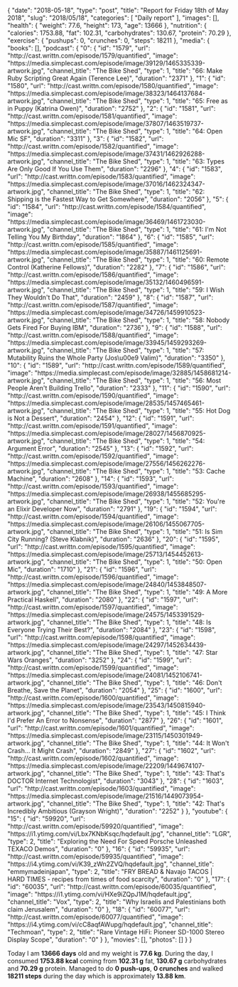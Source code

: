 {
    "date": "2018-05-18",
    "type": "post",
    "title": "Report for Friday 18th of May 2018",
    "slug": "2018\/05\/18",
    "categories": [
        "Daily report"
    ],
    "images": [],
    "health": {
        "weight": 77.6,
        "height": 173,
        "age": 13666
    },
    "nutrition": {
        "calories": 1753.88,
        "fat": 102.31,
        "carbohydrates": 130.67,
        "protein": 70.29
    },
    "exercise": {
        "pushups": 0,
        "crunches": 0,
        "steps": 18211
    },
    "media": {
        "books": [],
        "podcast": {
            "0": {
                "id": "1579",
                "url": "http:\/\/cast.writtn.com\/episode\/1579\/quantified",
                "image": "https:\/\/media.simplecast.com\/episode\/image\/39129\/1465335339-artwork.jpg",
                "channel_title": "The Bike Shed",
                "type": 1,
                "title": "66: Make Ruby Scripting Great Again (Terence Lee)",
                "duration": "2371"
            },
            "1": {
                "id": "1580",
                "url": "http:\/\/cast.writtn.com\/episode\/1580\/quantified",
                "image": "https:\/\/media.simplecast.com\/episode\/image\/38323\/1464137684-artwork.jpg",
                "channel_title": "The Bike Shed",
                "type": 1,
                "title": "65: Free as in Puppy (Katrina Owen)",
                "duration": "2752"
            },
            "2": {
                "id": "1581",
                "url": "http:\/\/cast.writtn.com\/episode\/1581\/quantified",
                "image": "https:\/\/media.simplecast.com\/episode\/image\/37807\/1463519737-artwork.jpg",
                "channel_title": "The Bike Shed",
                "type": 1,
                "title": "64: Open Mic SF",
                "duration": "3311"
            },
            "3": {
                "id": "1582",
                "url": "http:\/\/cast.writtn.com\/episode\/1582\/quantified",
                "image": "https:\/\/media.simplecast.com\/episode\/image\/37431\/1462926288-artwork.jpg",
                "channel_title": "The Bike Shed",
                "type": 1,
                "title": "63: Types Are Only Good If You Use Them",
                "duration": "2296"
            },
            "4": {
                "id": "1583",
                "url": "http:\/\/cast.writtn.com\/episode\/1583\/quantified",
                "image": "https:\/\/media.simplecast.com\/episode\/image\/37016\/1462324347-artwork.jpg",
                "channel_title": "The Bike Shed",
                "type": 1,
                "title": "62: Shipping is the Fastest Way to Get Somewhere",
                "duration": "2056"
            },
            "5": {
                "id": "1584",
                "url": "http:\/\/cast.writtn.com\/episode\/1584\/quantified",
                "image": "https:\/\/media.simplecast.com\/episode\/image\/36469\/1461723030-artwork.jpg",
                "channel_title": "The Bike Shed",
                "type": 1,
                "title": "61: I'm Not Telling You My Birthday",
                "duration": "1864"
            },
            "6": {
                "id": "1585",
                "url": "http:\/\/cast.writtn.com\/episode\/1585\/quantified",
                "image": "https:\/\/media.simplecast.com\/episode\/image\/35887\/1461125691-artwork.jpg",
                "channel_title": "The Bike Shed",
                "type": 1,
                "title": "60: Remote Control (Katherine Fellows)",
                "duration": "2282"
            },
            "7": {
                "id": "1586",
                "url": "http:\/\/cast.writtn.com\/episode\/1586\/quantified",
                "image": "https:\/\/media.simplecast.com\/episode\/image\/35132\/1460496591-artwork.jpg",
                "channel_title": "The Bike Shed",
                "type": 1,
                "title": "59: I Wish They Wouldn't Do That",
                "duration": "2459"
            },
            "8": {
                "id": "1587",
                "url": "http:\/\/cast.writtn.com\/episode\/1587\/quantified",
                "image": "https:\/\/media.simplecast.com\/episode\/image\/34726\/1459910523-artwork.jpg",
                "channel_title": "The Bike Shed",
                "type": 1,
                "title": "58: Nobody Gets Fired For Buying IBM",
                "duration": "2736"
            },
            "9": {
                "id": "1588",
                "url": "http:\/\/cast.writtn.com\/episode\/1588\/quantified",
                "image": "https:\/\/media.simplecast.com\/episode\/image\/33945\/1459293269-artwork.jpg",
                "channel_title": "The Bike Shed",
                "type": 1,
                "title": "57: Mutability Ruins the Whole Party (Jos\u00e9 Valim)",
                "duration": "3350"
            },
            "10": {
                "id": "1589",
                "url": "http:\/\/cast.writtn.com\/episode\/1589\/quantified",
                "image": "https:\/\/media.simplecast.com\/episode\/image\/32885\/1458681214-artwork.jpg",
                "channel_title": "The Bike Shed",
                "type": 1,
                "title": "56: Most People Aren't Building Trello",
                "duration": "2333"
            },
            "11": {
                "id": "1590",
                "url": "http:\/\/cast.writtn.com\/episode\/1590\/quantified",
                "image": "https:\/\/media.simplecast.com\/episode\/image\/28535\/1457465461-artwork.jpg",
                "channel_title": "The Bike Shed",
                "type": 1,
                "title": "55: Hot Dog is Not a Dessert",
                "duration": "2454"
            },
            "12": {
                "id": "1591",
                "url": "http:\/\/cast.writtn.com\/episode\/1591\/quantified",
                "image": "https:\/\/media.simplecast.com\/episode\/image\/28027\/1456870925-artwork.jpg",
                "channel_title": "The Bike Shed",
                "type": 1,
                "title": "54: Argument Error",
                "duration": "2545"
            },
            "13": {
                "id": "1592",
                "url": "http:\/\/cast.writtn.com\/episode\/1592\/quantified",
                "image": "https:\/\/media.simplecast.com\/episode\/image\/27556\/1456262276-artwork.jpg",
                "channel_title": "The Bike Shed",
                "type": 1,
                "title": "53: Cache Machine",
                "duration": "2608"
            },
            "14": {
                "id": "1593",
                "url": "http:\/\/cast.writtn.com\/episode\/1593\/quantified",
                "image": "https:\/\/media.simplecast.com\/episode\/image\/26938\/1455685295-artwork.jpg",
                "channel_title": "The Bike Shed",
                "type": 1,
                "title": "52: You're an Elixir Developer Now",
                "duration": "2791"
            },
            "19": {
                "id": "1594",
                "url": "http:\/\/cast.writtn.com\/episode\/1594\/quantified",
                "image": "https:\/\/media.simplecast.com\/episode\/image\/26106\/1455067705-artwork.jpg",
                "channel_title": "The Bike Shed",
                "type": 1,
                "title": "51: Is Sim City Running? (Steve Klabnik)",
                "duration": "2636"
            },
            "20": {
                "id": "1595",
                "url": "http:\/\/cast.writtn.com\/episode\/1595\/quantified",
                "image": "https:\/\/media.simplecast.com\/episode\/image\/25713\/1454452613-artwork.jpg",
                "channel_title": "The Bike Shed",
                "type": 1,
                "title": "50: Open Mic",
                "duration": "1710"
            },
            "21": {
                "id": "1596",
                "url": "http:\/\/cast.writtn.com\/episode\/1596\/quantified",
                "image": "https:\/\/media.simplecast.com\/episode\/image\/24840\/1453848507-artwork.jpg",
                "channel_title": "The Bike Shed",
                "type": 1,
                "title": "49: A More Practical Haskell",
                "duration": "2080"
            },
            "22": {
                "id": "1597",
                "url": "http:\/\/cast.writtn.com\/episode\/1597\/quantified",
                "image": "https:\/\/media.simplecast.com\/episode\/image\/24575\/1453391529-artwork.jpg",
                "channel_title": "The Bike Shed",
                "type": 1,
                "title": "48: Is Everyone Trying Their Best?",
                "duration": "2084"
            },
            "23": {
                "id": "1598",
                "url": "http:\/\/cast.writtn.com\/episode\/1598\/quantified",
                "image": "https:\/\/media.simplecast.com\/episode\/image\/24297\/1452634439-artwork.jpg",
                "channel_title": "The Bike Shed",
                "type": 1,
                "title": "47: Star Wars Oranges",
                "duration": "3252"
            },
            "24": {
                "id": "1599",
                "url": "http:\/\/cast.writtn.com\/episode\/1599\/quantified",
                "image": "https:\/\/media.simplecast.com\/episode\/image\/24081\/1452106741-artwork.jpg",
                "channel_title": "The Bike Shed",
                "type": 1,
                "title": "46: Don't Breathe, Save the Planet",
                "duration": "2054"
            },
            "25": {
                "id": "1600",
                "url": "http:\/\/cast.writtn.com\/episode\/1600\/quantified",
                "image": "https:\/\/media.simplecast.com\/episode\/image\/23543\/1450815940-artwork.jpg",
                "channel_title": "The Bike Shed",
                "type": 1,
                "title": "45: I Think I'd Prefer An Error to Nonsense",
                "duration": "2877"
            },
            "26": {
                "id": "1601",
                "url": "http:\/\/cast.writtn.com\/episode\/1601\/quantified",
                "image": "https:\/\/media.simplecast.com\/episode\/image\/23115\/1450301949-artwork.jpg",
                "channel_title": "The Bike Shed",
                "type": 1,
                "title": "44: It Won't Crash... It Might Crash",
                "duration": "2849"
            },
            "27": {
                "id": "1602",
                "url": "http:\/\/cast.writtn.com\/episode\/1602\/quantified",
                "image": "https:\/\/media.simplecast.com\/episode\/image\/22209\/1449674107-artwork.jpg",
                "channel_title": "The Bike Shed",
                "type": 1,
                "title": "43: That's DOCTOR Internet Technologist",
                "duration": "3043"
            },
            "28": {
                "id": "1603",
                "url": "http:\/\/cast.writtn.com\/episode\/1603\/quantified",
                "image": "https:\/\/media.simplecast.com\/episode\/image\/21516\/1449073954-artwork.jpg",
                "channel_title": "The Bike Shed",
                "type": 1,
                "title": "42: That's Incredibly Ambitious (Grayson Wright)",
                "duration": "2252"
            }
        },
        "youtube": {
            "15": {
                "id": "59920",
                "url": "http:\/\/cast.writtn.com\/episode\/59920\/quantified",
                "image": "https:\/\/i1.ytimg.com\/vi\/Lbx7KNbKsqc\/hqdefault.jpg",
                "channel_title": "LGR",
                "type": 2,
                "title": "Exploring the Need For Speed Porsche Unleashed TEXACO Demos",
                "duration": "0"
            },
            "16": {
                "id": "59935",
                "url": "http:\/\/cast.writtn.com\/episode\/59935\/quantified",
                "image": "https:\/\/i4.ytimg.com\/vi\/K39_zWn2ZVQ\/hqdefault.jpg",
                "channel_title": "emmymadeinjapan",
                "type": 2,
                "title": "FRY BREAD & Navajo TACOS | HARD TIMES - recipes from times of food scarcity",
                "duration": "0"
            },
            "17": {
                "id": "60035",
                "url": "http:\/\/cast.writtn.com\/episode\/60035\/quantified",
                "image": "https:\/\/i1.ytimg.com\/vi\/HXe9iZQpJ1M\/hqdefault.jpg",
                "channel_title": "Vox",
                "type": 2,
                "title": "Why Israelis and Palestinians both claim Jerusalem",
                "duration": "0"
            },
            "18": {
                "id": "60077",
                "url": "http:\/\/cast.writtn.com\/episode\/60077\/quantified",
                "image": "https:\/\/i4.ytimg.com\/vi\/cC8aqfAWupg\/hqdefault.jpg",
                "channel_title": "Techmoan",
                "type": 2,
                "title": "Rare Vintage HiFi: Pioneer SD-1000 Stereo Display Scope",
                "duration": "0"
            }
        },
        "movies": [],
        "photos": []
    }
}

Today I am <strong>13666 days</strong> old and my weight is <strong>77.6 kg</strong>. During the day, I consumed <strong>1753.88 kcal</strong> coming from <strong>102.31 g</strong> fat, <strong>130.67 g</strong> carbohydrates and <strong>70.29 g</strong> protein. Managed to do <strong>0 push-ups</strong>, <strong>0 crunches</strong> and walked <strong>18211 steps</strong> during the day which is approximately <strong>13.88 km</strong>.